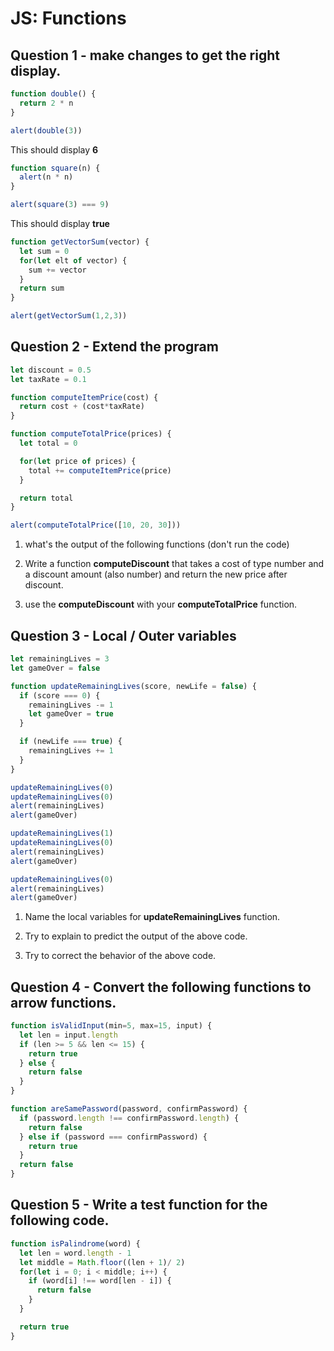 # JS: Functions

## Question 1 - make changes to get the right display.

```javascript
function double() {
  return 2 * n
}

alert(double(3))
```

This should display **6**

```javascript
function square(n) {
  alert(n * n)
}

alert(square(3) === 9)
```

This should display **true**

```javascript
function getVectorSum(vector) {
  let sum = 0
  for(let elt of vector) {
    sum += vector
  }
  return sum
}

alert(getVectorSum(1,2,3))
```

## Question 2 - Extend the program

```javascript
let discount = 0.5
let taxRate = 0.1

function computeItemPrice(cost) {
  return cost + (cost*taxRate)
}

function computeTotalPrice(prices) {
  let total = 0

  for(let price of prices) {
    total += computeItemPrice(price)
  }

  return total
}

alert(computeTotalPrice([10, 20, 30]))
```

1. what's the output of the following functions (don't run the code)

2. Write a function **computeDiscount** that takes a cost of type number and a discount amount (also number) and return the new price after discount.

3. use the **computeDiscount** with your **computeTotalPrice** function.

## Question 3 - Local / Outer variables

```javascript
let remainingLives = 3
let gameOver = false

function updateRemainingLives(score, newLife = false) {
  if (score === 0) {
    remainingLives -= 1
    let gameOver = true
  }

  if (newLife === true) {
    remainingLives += 1
  }
}

updateRemainingLives(0)
updateRemainingLives(0)
alert(remainingLives)
alert(gameOver)

updateRemainingLives(1)
updateRemainingLives(0)
alert(remainingLives)
alert(gameOver)

updateRemainingLives(0)
alert(remainingLives)
alert(gameOver)
```

1. Name the local variables for **updateRemainingLives** function.

2. Try to explain to predict the output of the above code.

3. Try to correct the behavior of the above code.

## Question 4 - Convert the following functions to arrow functions.

```javascript
function isValidInput(min=5, max=15, input) {
  let len = input.length
  if (len >= 5 && len <= 15) {
    return true
  } else {
    return false
  }
}

function areSamePassword(password, confirmPassword) {
  if (password.length !== confirmPassword.length) {
    return false
  } else if (password === confirmPassword) {
    return true
  }
  return false
}
```

## Question 5 - Write a test function for the following code.

```javascript
function isPalindrome(word) {
  let len = word.length - 1
  let middle = Math.floor((len + 1)/ 2)
  for(let i = 0; i < middle; i++) {
    if (word[i] !== word[len - i]) {
      return false
    }
  }

  return true
}
```
